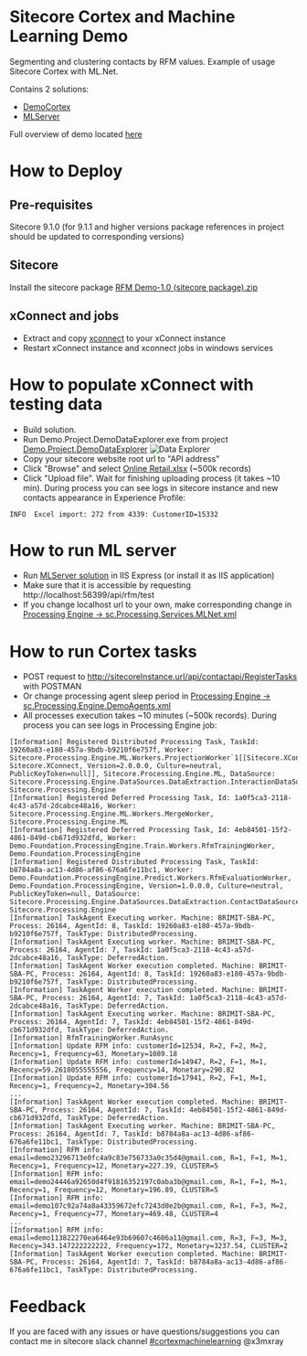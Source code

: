 # Sitecore Cortex and Machine Learning Demo
Segmenting and clustering contacts by RFM values.
Example of usage Sitecore Cortex with ML.Net.

Contains 2 solutions:
- [DemoCortex](https://github.com/x3mxray/Cortex.Demo.RFM/tree/master/DemoCortex)
- [MLServer](https://github.com/x3mxray/Cortex.Demo.RFM/tree/master/MLServer)

Full overview of demo located [here](https://www.brimit.com/blog/dive-sitecore-cortex-machine-learning-introduction)

# How to Deploy #

## Pre-requisites
Sitecore 9.1.0 (for 9.1.1 and higher versions package references in project should be updated to corresponding versions)

## Sitecore
Install the sitecore package [RFM Demo-1.0 (sitecore package).zip](https://github.com/x3mxray/Cortex.Demo.RFM/blob/master/install/RFM_Demo-1.0_(sitecore_package).zip)

## xConnect and jobs
* Extract and copy [xconnect](https://github.com/x3mxray/Cortex.Demo.RFM/tree/master/install/xconnect.zip) to your xConnect instance
* Restart xConnect instance and xconnect jobs in windows services

# How to populate xConnect with testing data #
* Build solution.
* Run Demo.Project.DemoDataExplorer.exe from project [Demo.Project.DemoDataExplorer](https://github.com/x3mxray/Cortex.Demo.RFM/tree/master/DemoCortex/src/Project/DemoDataExplorer/code)
![Data Explorer](https://github.com/x3mxray/Cortex.Demo.RFM/blob/master/documentation/images/DataExplorer.jpg)
* Copy your sitecore website root url to "API address"
* Click "Browse" and select [Online Retail.xlsx](https://github.com/x3mxray/Cortex.Demo.RFM/blob/master/install/Online_Retail.xlsx) (~500k records)
* Click "Upload file". Wait for finishing uploading process (it takes ~10 min). During process you can see logs in sitecore instance and new contacts appearance in Experience Profile:
```
INFO  Excel import: 272 from 4339: CustomerID=15332
```

# How to run ML server #
* Run [MLServer solution](https://github.com/x3mxray/Cortex.Demo.RFM/tree/master/MLServer) in IIS Express (or install it as IIS application)
* Make sure that it is accessible by requesting http://localhost:56399/api/rfm/test
* If you change localhost url to your own, make corresponding change in [Processing Engine -> sc.Processing.Services.MLNet.xml](https://github.com/x3mxray/Cortex.Demo.RFM/blob/master/install/xconnect/App_Data/jobs/continuous/ProcessingEngine/App_Data/Config/Sitecore/Demo/sc.Processing.Services.MLNet.xml)

# How to run Cortex tasks #
- POST request to http://sitecoreInstance.url/api/contactapi/RegisterTasks with POSTMAN
- Or change processing agent sleep period in [Processing Engine -> sc.Processing.Engine.DemoAgents.xml](https://github.com/x3mxray/Cortex.Demo.RFM/blob/master/install/xconnect/App_Data/jobs/continuous/ProcessingEngine/App_Data/Config/Sitecore/Demo/sc.Processing.Engine.DemoAgents.xml)
- All processes execution takes ~10 minutes (~500k records). During process you can see logs in Processing Engine job:
```
[Information] Registered Distributed Processing Task, TaskId: 19260a83-e180-457a-9bdb-b9210f6e757f, Worker: Sitecore.Processing.Engine.ML.Workers.ProjectionWorker`1[[Sitecore.XConnect.Interaction, Sitecore.XConnect, Version=2.0.0.0, Culture=neutral, PublicKeyToken=null]], Sitecore.Processing.Engine.ML, DataSource: Sitecore.Processing.Engine.DataSources.DataExtraction.InteractionDataSource, Sitecore.Processing.Engine
[Information] Registered Deferred Processing Task, Id: 1a0f5ca3-2118-4c43-a57d-2dcabce48a16, Worker: Sitecore.Processing.Engine.ML.Workers.MergeWorker, Sitecore.Processing.Engine.ML
[Information] Registered Deferred Processing Task, Id: 4eb84501-15f2-4861-849d-cb671d932dfd, Worker: Demo.Foundation.ProcessingEngine.Train.Workers.RfmTrainingWorker, Demo.Foundation.ProcessingEngine
[Information] Registered Distributed Processing Task, TaskId: b8784a8a-ac13-4d86-af86-676a6fe11bc1, Worker: Demo.Foundation.ProcessingEngine.Predict.Workers.RfmEvaluationWorker, Demo.Foundation.ProcessingEngine, Version=1.0.0.0, Culture=neutral, PublicKeyToken=null, DataSource: Sitecore.Processing.Engine.DataSources.DataExtraction.ContactDataSource, Sitecore.Processing.Engine
[Information] TaskAgent Executing worker. Machine: BRIMIT-SBA-PC, Process: 26164, AgentId: 8, TaskId: 19260a83-e180-457a-9bdb-b9210f6e757f, TaskType: DistributedProcessing.
[Information] TaskAgent Executing worker. Machine: BRIMIT-SBA-PC, Process: 26164, AgentId: 7, TaskId: 1a0f5ca3-2118-4c43-a57d-2dcabce48a16, TaskType: DeferredAction.
[Information] TaskAgent Worker execution completed. Machine: BRIMIT-SBA-PC, Process: 26164, AgentId: 8, TaskId: 19260a83-e180-457a-9bdb-b9210f6e757f, TaskType: DistributedProcessing.
[Information] TaskAgent Worker execution completed. Machine: BRIMIT-SBA-PC, Process: 26164, AgentId: 7, TaskId: 1a0f5ca3-2118-4c43-a57d-2dcabce48a16, TaskType: DeferredAction.
[Information] TaskAgent Executing worker. Machine: BRIMIT-SBA-PC, Process: 26164, AgentId: 7, TaskId: 4eb84501-15f2-4861-849d-cb671d932dfd, TaskType: DeferredAction.
[Information] RfmTrainingWorker.RunAsync
[Information] Update RFM info: customerId=12534, R=2, F=2, M=2, Recency=1, Frequency=63, Monetary=1089.18
[Information] Update RFM info: customerId=14947, R=2, F=1, M=1, Recency=59.2618055555556, Frequency=14, Monetary=290.82
[Information] Update RFM info: customerId=17941, R=2, F=1, M=1, Recency=1, Frequency=2, Monetary=304.56
...
[Information] TaskAgent Worker execution completed. Machine: BRIMIT-SBA-PC, Process: 26164, AgentId: 7, TaskId: 4eb84501-15f2-4861-849d-cb671d932dfd, TaskType: DeferredAction.
[Information] TaskAgent Executing worker. Machine: BRIMIT-SBA-PC, Process: 26164, AgentId: 7, TaskId: b8784a8a-ac13-4d86-af86-676a6fe11bc1, TaskType: DistributedProcessing.
[Information] RFM info: email=demo23296713e0fc4a9c83e756733a0c35d4@gmail.com, R=1, F=1, M=1, Recency=1, Frequency=12, Monetary=227.39, CLUSTER=5
[Information] RFM info: email=demo24446a92650d4f91816352197c0aba3b@gmail.com, R=1, F=1, M=1, Recency=1, Frequency=12, Monetary=196.89, CLUSTER=5
[Information] RFM info: email=demo107c92a74a8a43359672efc7243d0e2b@gmail.com, R=1, F=3, M=2, Recency=1, Frequency=77, Monetary=469.48, CLUSTER=4
...
[Information] RFM info: email=demo113822270ea6464e93b69607c4606a11@gmail.com, R=3, F=3, M=3, Recency=343.147222222222, Frequency=172, Monetary=3237.54, CLUSTER=2
[Information] TaskAgent Worker execution completed. Machine: BRIMIT-SBA-PC, Process: 26164, AgentId: 7, TaskId: b8784a8a-ac13-4d86-af86-676a6fe11bc1, TaskType: DistributedProcessing.
```

# Feedback #
If you are faced with any issues or have questions/suggestions you can contact me in sitecore slack channel [#cortexmachinelearning](https://sitecorechat.slack.com/messages/CD0BU3QBV/) @x3mxray